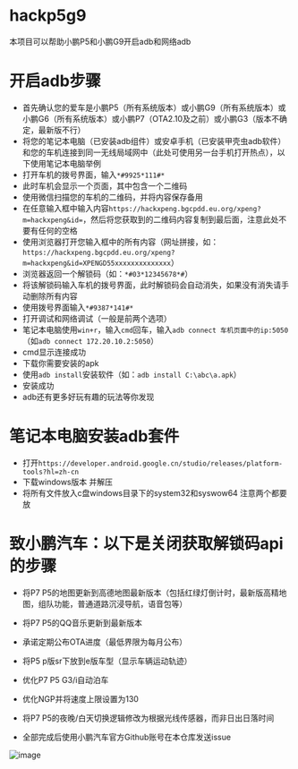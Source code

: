 # hackp5g9
本项目可以帮助小鹏P5和小鹏G9开启adb和网络adb

# 开启adb步骤
* 首先确认您的爱车是小鹏P5（所有系统版本）或小鹏G9（所有系统版本）或小鹏G6（所有系统版本）或小鹏P7（OTA2.10及之前）或小鹏G3（版本不确定，最新版不行）
* 将您的笔记本电脑（已安装adb组件）或安卓手机（已安装甲壳虫adb软件）和您的车机连接到同一无线局域网中（此处可使用另一台手机打开热点），以下使用笔记本电脑举例
* 打开车机的拨号界面，输入`*#9925*111#* `
* 此时车机会显示一个页面，其中包含一个二维码
* 使用微信扫描您的车机的二维码，并将内容保存备用
* 在任意输入框中输入内容`https://hackxpeng.bgcpdd.eu.org/xpeng?m=hackxpeng&id=`，然后将您获取到的二维码内容复制到最后面，注意此处不要有任何的空格
* 使用浏览器打开您输入框中的所有内容（网址拼接，如：`https://hackxpeng.bgcpdd.eu.org/xpeng?m=hackxpeng&id=XPENGD55xxxxxxxxxxxxxx`）
* 浏览器返回一个解锁码（如：`*#03*12345678*#`）
* 将该解锁码输入车机的拨号界面，此时解锁码会自动消失，如果没有消失请手动删除所有内容
* 使用拨号界面输入`*#9387*141#*`
* 打开调试和网络调试（一般是前两个选项）
* 笔记本电脑使用`win+r`，输入`cmd`回车，输入`adb connect 车机页面中的ip:5050`（如`adb connect 172.20.10.2:5050`）
* cmd显示连接成功
* 下载你需要安装的apk
* 使用`adb install`安装软件（如：`adb install C:\abc\a.apk`）
* 安装成功
* adb还有更多好玩有趣的玩法等你发现

# 笔记本电脑安装adb套件
* 打开`https://developer.android.google.cn/studio/releases/platform-tools?hl=zh-cn`
* 下载windows版本 并解压
* 将所有文件放入c盘windows目录下的system32和syswow64 注意两个都要放

# 致小鹏汽车：以下是关闭获取解锁码api的步骤
* 将P7 P5的地图更新到高德地图最新版本（包括红绿灯倒计时，最新版高精地图，组队功能，普通道路沉浸导航，语音包等）

* 将P7 P5的QQ音乐更新到最新版本

* 承诺定期公布OTA进度（最低界限为每月公布）

* 将P5 p版sr下放到e版车型（显示车辆运动轨迹）

* 优化P7 P5 G3/i自动泊车

* 优化NGP并将速度上限设置为130

* 将P7 P5的夜晚/白天切换逻辑修改为根据光线传感器，而非日出日落时间

* 全部完成后使用小鹏汽车官方Github账号在本仓库发送issue

  

![image](https://ghproxy.com/https://raw.githubusercontent.com/hackxpeng/hackp5g9/main/699e33d95bb58866f263e99946870d0f.jpeg)
